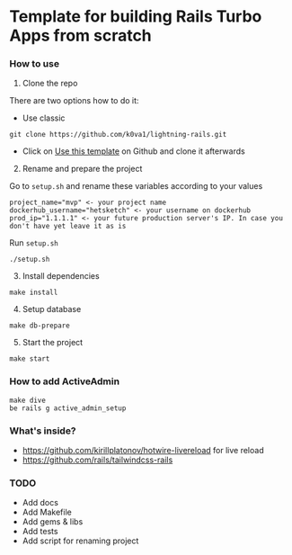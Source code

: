 # Template for building Rails Turbo Apps from scratch

### How to use

1. Clone the repo

There are two options how to do it:

* Use classic

```
git clone https://github.com/k0va1/lightning-rails.git
```

* Click on [Use this template](https://github.com/new?template_name=lightning-rails&template_owner=k0va1) on Github and clone it afterwards

2. Rename and prepare the project

Go to `setup.sh` and rename these variables according to your values

```
project_name="mvp" <- your project name
dockerhub_username="hetsketch" <- your username on dockerhub
prod_ip="1.1.1.1" <- your future production server's IP. In case you don't have yet leave it as is
```

Run `setup.sh`

```
./setup.sh
```

3. Install dependencies

```
make install
```

4. Setup database

```
make db-prepare
```

5. Start the project

```
make start
```

### How to add ActiveAdmin

```
make dive
be rails g active_admin_setup
```

### What's inside?

* https://github.com/kirillplatonov/hotwire-livereload for live reload
* https://github.com/rails/tailwindcss-rails

### TODO

* Add docs
* Add Makefile
* Add gems & libs
* Add tests
* Add script for renaming project
